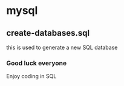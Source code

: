 # mysql
## create-databases.sql
this is used to generate a new SQL database

### Good luck everyone

Enjoy coding in SQL